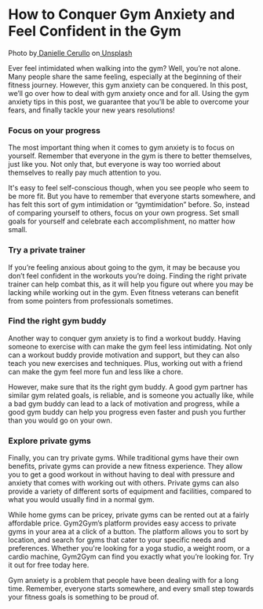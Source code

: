 # How to Conquer Gym Anxiety and Feel Confident in the Gym

Photo by[ Danielle Cerullo](https://unsplash.com/de/@dncerullo?utm\_source=unsplash\&utm\_medium=referral\&utm\_content=creditCopyText) on[ Unsplash](https://unsplash.com/photos/CQfNt66ttZM?utm\_source=unsplash\&utm\_medium=referral\&utm\_content=creditCopyText)

Ever feel intimidated when walking into the gym? Well, you’re not alone. Many people share the same feeling, especially at the beginning of their fitness journey. However, this gym anxiety can be conquered. In this post, we’ll go over how to deal with gym anxiety once and for all. Using the gym anxiety tips in this post, we guarantee that you’ll be able to overcome your fears, and finally tackle your new years resolutions!

### **Focus on your progress** <a href="#_mgfbiageoqed" id="_mgfbiageoqed"></a>

The most important thing when it comes to gym anxiety is to focus on yourself. Remember that everyone in the gym is there to better themselves, just like you. Not only that, but everyone is way too worried about themselves to really pay much attention to you.

It's easy to feel self-conscious though, when you see people who seem to be more fit. But you have to remember that everyone starts somewhere, and has felt this sort of gym intimidation or “gymtimidation” before. So, instead of comparing yourself to others, focus on your own progress. Set small goals for yourself and celebrate each accomplishment, no matter how small.

### **Try a private trainer** <a href="#_icovbb46wp6k" id="_icovbb46wp6k"></a>

If you’re feeling anxious about going to the gym, it may be because you don’t feel confident in the workouts you’re doing. Finding the right private trainer can help combat this, as it will help you figure out where you may be lacking while working out in the gym. Even fitness veterans can benefit from some pointers from professionals sometimes.

### **Find the right gym buddy** <a href="#_b4a83fwacvtr" id="_b4a83fwacvtr"></a>

Another way to conquer gym anxiety is to find a workout buddy. Having someone to exercise with can make the gym feel less intimidating. Not only can a workout buddy provide motivation and support, but they can also teach you new exercises and techniques. Plus, working out with a friend can make the gym feel more fun and less like a chore.

However, make sure that its the right gym buddy. A good gym partner has similar gym related goals, is reliable, and is someone you actually like, while a bad gym buddy can lead to a lack of motivation and progress, while a good gym buddy can help you progress even faster and push you further than you would go on your own.

### **Explore private gyms** <a href="#_y64l1crgu6hd" id="_y64l1crgu6hd"></a>

Finally, you can try private gyms. While traditional gyms have their own benefits, private gyms can provide a new fitness experience. They allow you to get a good workout in without having to deal with pressure and anxiety that comes with working out with others. Private gyms can also provide a variety of different sorts of equipment and facilities, compared to what you would usually find in a normal gym.

While home gyms can be pricey, private gyms can be rented out at a fairly affordable price. Gym2Gym’s platform provides easy access to private gyms in your area at a click of a button. The platform allows you to sort by location, and search for gyms that cater to your specific needs and preferences. Whether you're looking for a yoga studio, a weight room, or a cardio machine, Gym2Gym can find you exactly what you’re looking for. Try it out for free today here.

Gym anxiety is a problem that people have been dealing with for a long time. Remember, everyone starts somewhere, and every small step towards your fitness goals is something to be proud of.
